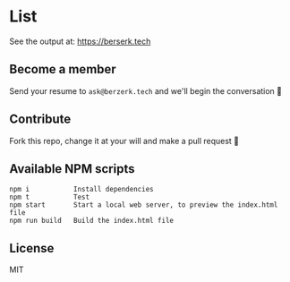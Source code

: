 ﻿# List

See the output at: <https://berserk.tech>

## Become a member

Send your resume to `ask@berzerk.tech` and we'll begin the
conversation 👋

## Contribute

Fork this repo, change it at your will and make a pull request 🖤

## Available NPM scripts

```
npm i           Install dependencies
npm t           Test
npm start       Start a local web server, to preview the index.html file
npm run build   Build the index.html file
```

## License

MIT
